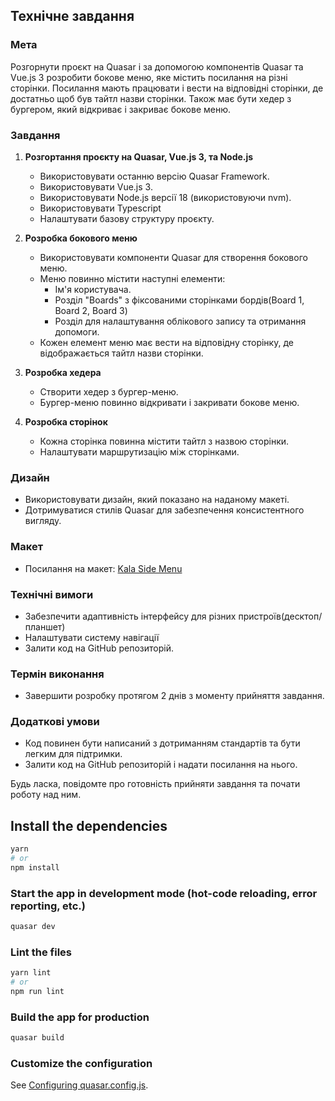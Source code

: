 ## Технічне завдання

### Мета
Розгорнути проєкт на Quasar і за допомогою компонентів Quasar та Vue.js 3 розробити бокове меню, яке містить посилання на різні сторінки. Посилання мають працювати і вести на відповідні сторінки, де достатньо щоб був тайтл назви сторінки. Також має бути хедер з бургером, який відкриває і закриває бокове меню.

### Завдання

1. **Розгортання проєкту на Quasar, Vue.js 3, та Node.js**
   - Використовувати останню версію Quasar Framework.
   - Використовувати Vue.js 3.
   - Використовувати Node.js версії 18 (використовуючи nvm).
   - Використовувати Typescript
   - Налаштувати базову структуру проєкту.

2. **Розробка бокового меню**
   - Використовувати компоненти Quasar для створення бокового меню.
   - Меню повинно містити наступні елементи:
     - Ім'я користувача.
     - Розділ "Boards" з фіксованими сторінками бордів(Board 1, Board 2, Board 3)
     - Розділ для налаштування облікового запису та отримання допомоги.
   - Кожен елемент меню має вести на відповідну сторінку, де відображається тайтл назви сторінки.

3. **Розробка хедера**
   - Створити хедер з бургер-меню.
   - Бургер-меню повинно відкривати і закривати бокове меню.

4. **Розробка сторінок**
   - Кожна сторінка повинна містити тайтл з назвою сторінки.
   - Налаштувати маршрутизацію між сторінками.

### Дизайн

- Використовувати дизайн, який показано на наданому макеті.
- Дотримуватися стилів Quasar для забезпечення консистентного вигляду.

### Макет

- Посилання на макет: [Kala Side Menu](https://www.figma.com/design/eBJ9hxNXpv5Qavq7YhXrpW/Kala-side-menu?node-id=0-1&t=wZLZ74XVlRFl9RBv-1)

### Технічні вимоги

- Забезпечити адаптивність інтерфейсу для різних пристроїв(десктоп/планшет)
- Налаштувати систему навігації
- Залити код на GitHub репозиторій.

### Термін виконання

- Завершити розробку протягом 2 днів з моменту прийняття завдання.

### Додаткові умови

- Код повинен бути написаний з дотриманням стандартів та бути легким для підтримки.
- Залити код на GitHub репозиторій і надати посилання на нього.

Будь ласка, повідомте про готовність прийняти завдання та почати роботу над ним.


## Install the dependencies
```bash
yarn
# or
npm install
```

### Start the app in development mode (hot-code reloading, error reporting, etc.)
```bash
quasar dev
```


### Lint the files
```bash
yarn lint
# or
npm run lint
```



### Build the app for production
```bash
quasar build
```

### Customize the configuration
See [Configuring quasar.config.js](https://v2.quasar.dev/quasar-cli-webpack/quasar-config-js).
